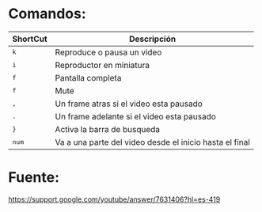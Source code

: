 # Comandos:
ShortCut | Descripción
-|-
<kbd>k</kbd>                      | Reproduce o pausa un video
<kbd>i</kbd>                      | Reproductor en miniatura
<kbd>f</kbd>                      | Pantalla completa
<kbd>f</kbd>                      | Mute
<kbd>,</kbd>                      | Un frame atras si el video esta pausado
<kbd>.</kbd>                      | Un frame adelante si el video esta pausado
<kbd>}</kbd>                      | Activa la barra de busqueda
<kbd>num</kbd>                    | Va a una parte del video desde el inicio hasta el final

# Fuente:
https://support.google.com/youtube/answer/7631406?hl=es-419
